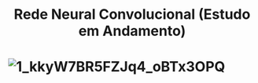 <h1 align="center">Rede Neural Convolucional (Estudo em Andamento)<h1>

![1_kkyW7BR5FZJq4_oBTx3OPQ](https://github.com/VladeMelo/convolutional-neural-network/assets/63476377/2c1ca4b2-9da7-4d62-9c01-c9e4dedf9893)
